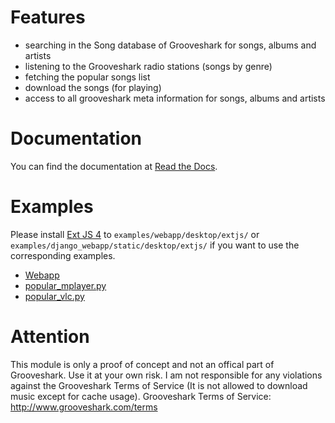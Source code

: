 # Features
* searching in the Song database of Grooveshark for songs, albums and artists
* listening to the Grooveshark radio stations (songs by genre)
* fetching the popular songs list
* download the songs (for playing)
* access to all grooveshark meta information for songs, albums and artists 

# Documentation
You can find the documentation at [Read the Docs](http://pygrooveshark.readthedocs.org/).

# Examples
Please install [Ext JS 4](http://docs.sencha.com/extjs/4.2.2/) to `examples/webapp/desktop/extjs/` or `examples/django_webapp/static/desktop/extjs/` if you want to use the corresponding examples.

* [Webapp](https://github.com/koehlma/pygrooveshark/tree/master/examples/webapp)
* [popular_mplayer.py](https://github.com/koehlma/pygrooveshark/blob/master/examples/popular_mplayer.py)
* [popular_vlc.py](https://github.com/koehlma/pygrooveshark/blob/master/examples/popular_vlc.py)

# Attention
This module is only a proof of concept and not an offical part of Grooveshark.
Use it at your own risk.
I am not responsible for any violations against the Grooveshark Terms of Service
(It is not allowed to download music except for cache usage).
Grooveshark Terms of Service: http://www.grooveshark.com/terms
